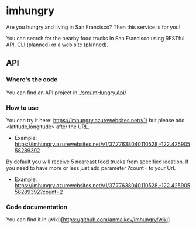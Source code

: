 # imhungry
Are you hungry and living in San Francisco? Then this service is for you!

You can search for the nearby food trucks in San Francisco using RESTful API, CLI (planned) or a web site (planned).

## API

### Where's the code

You can find an API project in [./src/ImHungry.Api/](./src/ImHungry.Api/)

### How to use

You can try it here: https://imhungry.azurewebsites.net/v1/ but please add <latitude,longitude> after the URL.
- Example: https://imhungry.azurewebsites.net/v1/37.77638040110528,-122.42590558289392

By default you will receive 5 neareast food trucks from specified location. If you need to have more or less just add parameter ?count=<number> to your Url.
- Example: https://imhungry.azurewebsites.net/v1/37.77638040110528,-122.42590558289392?count=2

### Code documentation

You can find it in (wiki)[https://github.com/anmalkov/imhungry/wiki]
